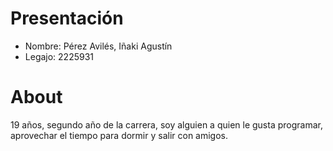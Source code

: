 # Presentación

- Nombre: Pérez Avilés, Iñaki Agustín
- Legajo: 2225931

# About
19 años, segundo año de la carrera, soy alguien a quien le gusta programar, aprovechar el tiempo para dormir y salir con amigos.
